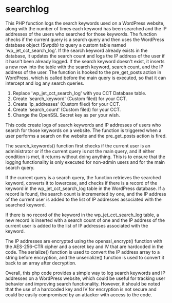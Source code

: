 # searchlog
This PHP function logs the search keywords used on a WordPress website, along with the number of times each keyword has been searched and the IP addresses of the users who searched for those keywords. The function checks if the current query is a search query and then uses the WordPress database object ($wpdb) to query a custom table named 'wp_jet_cct_search_log'. If the search keyword already exists in the database, it updates the search count and logs the IP address of the user if it hasn't been already logged. If the search keyword doesn't exist, it inserts a new row into the table with the search keyword, search count, and the IP address of the user. The function is hooked to the pre_get_posts action in WordPress, which is called before the main query is executed, so that it can intercept and log any search queries.

1. Replace 'wp_jet_cct_search_log' with you CCT Database table.
2. Create 'search_keyword' (Custom filed) for your CCT.
3. Create 'ip_addresses' (Custom filed) for your CCT.
4. Create 'search_count' (Custom filed) for your CCT.
5. Change the OpenSSL Secret key as per your wish.

This code create logs of search keywords and IP addresses of users who search for those keywords on a website. The function is triggered when a user performs a search on the website and the pre_get_posts action is fired.

The search_keywords() function first checks if the current user is an administrator or if the current query is not the main query, and if either condition is met, it returns without doing anything. This is to ensure that the logging functionality is only executed for non-admin users and for the main search query.

If the current query is a search query, the function retrieves the searched keyword, converts it to lowercase, and checks if there is a record of the keyword in the wp_jet_cct_search_log table in the WordPress database. If a record is found, the search count is incremented by one, and the IP address of the current user is added to the list of IP addresses associated with the searched keyword.

If there is no record of the keyword in the wp_jet_cct_search_log table, a new record is inserted with a search count of one and the IP address of the current user is added to the list of IP addresses associated with the keyword.

The IP addresses are encrypted using the openssl_encrypt() function with the AES-256-CTR cipher and a secret key and IV that are hardcoded in the code. The serialize() function is used to convert the IP address array to a string before encryption, and the unserialize() function is used to convert it back to an array after decryption.

Overall, this php code provides a simple way to log search keywords and IP addresses on a WordPress website, which could be useful for tracking user behavior and improving search functionality. However, it should be noted that the use of a hardcoded key and IV for encryption is not secure and could be easily compromised by an attacker with access to the code.
